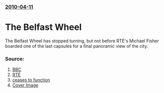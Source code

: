 ### [2010-04-11](/news/2010/04/11/index.md)

# The Belfast Wheel 

The Belfast Wheel has stopped turning, but not before RTÉ&#39;s Michael Fisher boarded one of the last capsules for a final panoramic view of the city.


### Source:

1. [BBC](http://news.bbc.co.uk/2/hi/uk_news/northern_ireland/8613978.stm)
2. [RTÉ](http://www.rte.ie/news/2010/0411/belfast.html)
3. [ceases to function](http://www.rte.ie/news/2010/0411/belfast_gallery.html)
3. [Cover Image](https://img.rasset.ie/00032f5f-1600.jpg)
